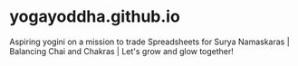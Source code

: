 # yogayoddha.github.io
Aspiring yogini on a mission to trade Spreadsheets for Surya Namaskaras | Balancing Chai and Chakras | Let's grow and glow together!
